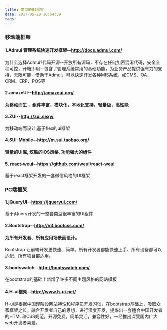 ```yaml
---
title: 常见的UI框架
date: 2017-05-20 16:54:39
tags:
---
```


### 移动端框架

#### 1.Admui 管理系统快速开发框架--http://docs.admui.com/

为什么选择Admui?代码开源--开放所有源码，不存在任何加密混淆代码，安全全程可控，开箱即用--包含了管理系统常用的基础功能，为业务产品提供强有力的支持，无限可能--借助于Admui，可以快速开发各种MIS系统，如CMS、OA、CRM、ERP、POS等

<!--more-->

#### 2.amazeUI--http://amazeui.org/

#### 为移动而生 ，组件丰富，模块化，本地化支持，轻量级，高性能

#### 3.ZUI--http://zui.sexy/

为移动端而设计,基于flex的ui框架

#### 4.SUI-Mobile--http://m.sui.taobao.org/

#### 轻量的UI库, 炫酷的iOS风格, 功能强大的组件

#### 5. react-weui--https://github.com/weui/react-weui

基于react框架开发的一套微信风格的UI框架

 

### PC端框架

#### 1.jQueryUI--https://jqueryui.com/

基于jQuery开发的一整套类型很丰富的UI组件

#### 2.Bootstrap--http://v3.bootcss.com/

#### 为所有开发者、所有应用场景而设计。

Bootstrap 让前端开发更快速、简单。所有开发者都能快速上手、所有设备都可以适配、所有项目都适用。

#### 3.bootswatch--http://bootswatch.com/

在bootstrap的基础上新增了许多不同主题风格的网站模板

#### 4.H-ui框架--http://www.h-ui.net/

H-ui是根据中国现阶段网站特性和程序员开发习惯，在bootstrap基础上，吸取众家框架之长，融合开发者自己的思想，进行深度开发，提炼出一套适合中国开发者的HTML和CSS规范。开源免费，简单灵活，兼容性好，一经推出深受国内广大web开发者喜爱。